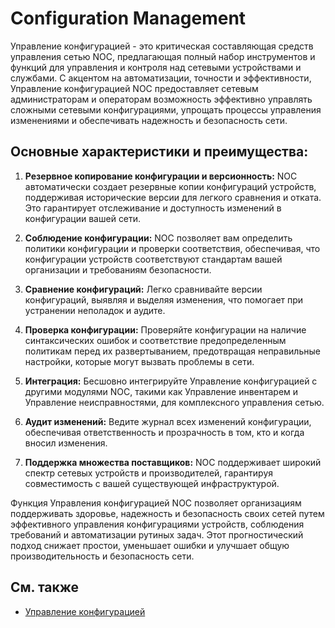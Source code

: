 # Configuration Management

Управление конфигурацией - это критическая составляющая средств управления сетью NOC, предлагающая полный набор инструментов и функций для управления и контроля над сетевыми устройствами и службами. С акцентом на автоматизации, точности и эффективности, Управление конфигурацией NOC предоставляет сетевым администраторам и операторам возможность эффективно управлять сложными сетевыми конфигурациями, упрощать процессы управления изменениями и обеспечивать надежность и безопасность сети.

## Основные характеристики и преимущества:

1. **Резервное копирование конфигурации и версионность:** NOC автоматически создает резервные копии конфигураций устройств, поддерживая исторические версии для легкого сравнения и отката. Это гарантирует отслеживание и доступность изменений в конфигурации вашей сети.

2. **Соблюдение конфигурации:** NOC позволяет вам определить политики конфигурации и проверки соответствия, обеспечивая, что конфигурации устройств соответствуют стандартам вашей организации и требованиям безопасности.

3. **Сравнение конфигураций:** Легко сравнивайте версии конфигураций, выявляя и выделяя изменения, что помогает при устранении неполадок и аудите.

4. **Проверка конфигурации:** Проверяйте конфигурации на наличие синтаксических ошибок и соответствие предопределенным политикам перед их развертыванием, предотвращая неправильные настройки, которые могут вызвать проблемы в сети.

5. **Интеграция:** Бесшовно интегрируйте Управление конфигурацией с другими модулями NOC, такими как Управление инвентарем и Управление неисправностями, для комплексного управления сетью.

6. **Аудит изменений:** Ведите журнал всех изменений конфигурации, обеспечивая ответственность и прозрачность в том, кто и когда вносил изменения.

7. **Поддержка множества поставщиков:** NOC поддерживает широкий спектр сетевых устройств и производителей, гарантируя совместимость с вашей существующей инфраструктурой.

Функция Управления конфигурацией NOC позволяет организациям поддерживать здоровье, надежность и безопасность своих сетей путем эффективного управления конфигурациями устройств, соблюдения требований и автоматизации рутиных задач. Этот прогностический подход снижает простои, уменьшает ошибки и улучшает общую производительность и безопасность сети.

## См. также

* [Управление конфигурацией](../configuration-management/index.md)
